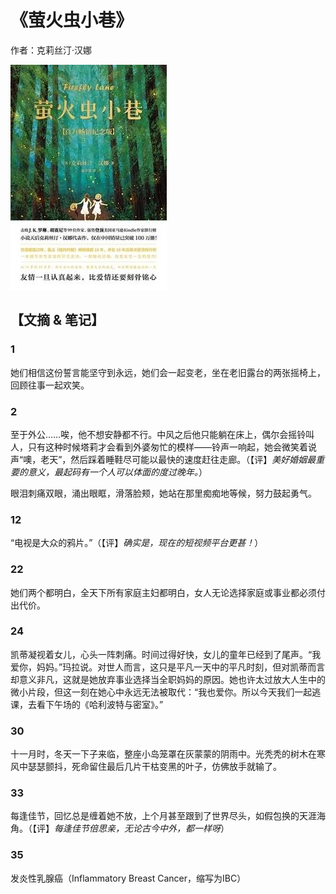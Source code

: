 # 《萤火虫小巷》

作者：克莉丝汀·汉娜

![](./src/20250626190440.jpg)
## 【文摘 & 笔记】
### 1

她们相信这份誓言能坚守到永远，她们会一起变老，坐在老旧露台的两张摇椅上，回顾往事一起欢笑。

### 2

至于外公……唉，他不想安静都不行。中风之后他只能躺在床上，偶尔会摇铃叫人，只有这种时候塔莉才会看到外婆匆忙的模样——铃声一响起，她会微笑着说声“噢，老天”，然后踩着睡鞋尽可能以最快的速度赶往走廊。（【评】*美好婚姻最重要的意义，最起码有一个人可以体面的度过晚年。*）

眼泪刺痛双眼，涌出眼眶，滑落脸颊，她站在那里痴痴地等候，努力鼓起勇气。

### 12

“电视是大众的鸦片。”（【评】*确实是，现在的短视频平台更甚！*）

### 22

她们两个都明白，全天下所有家庭主妇都明白，女人无论选择家庭或事业都必须付出代价。

### 24

凯蒂凝视着女儿，心头一阵刺痛。时间过得好快，女儿的童年已经到了尾声。“我爱你，妈妈。”玛拉说。对世人而言，这只是平凡一天中的平凡时刻，但对凯蒂而言却意义非凡，这就是她放弃事业选择当全职妈妈的原因。她也许太过放大人生中的微小片段，但这一刻在她心中永远无法被取代：“我也爱你。所以今天我们一起逃课，去看下午场的《哈利波特与密室》。”

### 30

十一月时，冬天一下子来临，整座小岛笼罩在灰蒙蒙的阴雨中。光秃秃的树木在寒风中瑟瑟颤抖，死命留住最后几片干枯变黑的叶子，仿佛放手就输了。

### 33

每逢佳节，回忆总是缠着她不放，上个月甚至跟到了世界尽头，如假包换的天涯海角。（【评】*每逢佳节倍思亲，无论古今中外，都一样呀*）

### 35

发炎性乳腺癌（Inflammatory Breast Cancer，缩写为IBC）


